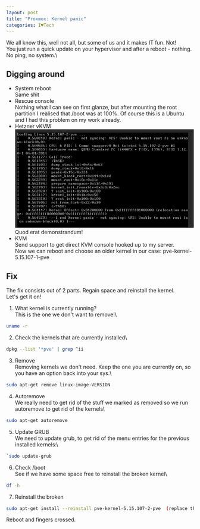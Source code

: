 ```yaml
---
layout: post
title: "Proxmox: Kernel panic"
categories: I♥Tech
---
```


We all know this, well not all, but some of us and it makes IT fun. Not!\
You just run a quick update on your hypervisor and after a reboot - nothing.\
No ping, no system.\

## Digging around

- System reboot\
  Same shit
- Rescue console\
  Nothing what I can see on first glanze, but after mounting the root partition I realised that /boot was at 100%. Of course 
  this is a Ubuntu and I had this problem on my work already.
- Hetzner vKVM\
  ![Push Lock](/assets/pix/PVE_KernelPanic.png)\
  Quod erat demonstrandum!
- KVM\
  Send support to get direct KVM console hooked up to my server.\
  Now we can reboot and choose an older kernel in our case: pve-kernel-5.15.107-1-pve


## Fix

The fix consists out of 2 parts. Regain space and reinstall the kernel.\
Let's get it on!

1. What kernel is currently running?\
This is the one we don't want to remove!\
```bash
uname -r
```
2. Check the kernels that are currently installed\
```bash
dpkg --list '*pve' | grep ^ii
```
3. Remove \
Removing kernels we don't need. Keep the one you are currently on, so you have an option back into your sys.\
```bash
sudo apt-get remove linux-image-VERSION
```
4. Autoremove\
We really need to get rid of the stuff we marked as removed so we run autoremove to get rid of the kernels\
```bash
sudo apt-get autoremove
```
5. Update GRUB\
We need to update grub, to get rid of the menu entries for the previous installed kernels:\
```bash
`sudo update-grub
```
6. Check /boot\
See if we have some space free to reinstall the broken kernel\
```bash
df -h
```
7. Reinstall the broken
```bash
sudo apt-get install --reinstall pve-kernel-5.15.107-2-pve  (replace the kernel version)
```


Reboot and fingers crossed.